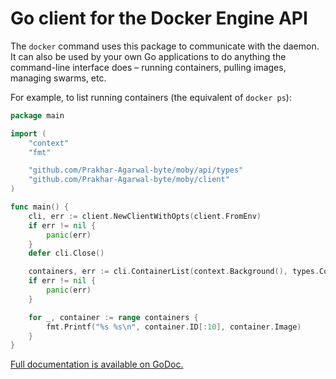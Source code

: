 # Go client for the Docker Engine API

The `docker` command uses this package to communicate with the daemon. It can also be used by your own Go applications to do anything the command-line interface does – running containers, pulling images, managing swarms, etc.

For example, to list running containers (the equivalent of `docker ps`):

```go
package main

import (
	"context"
	"fmt"

	"github.com/Prakhar-Agarwal-byte/moby/api/types"
	"github.com/Prakhar-Agarwal-byte/moby/client"
)

func main() {
	cli, err := client.NewClientWithOpts(client.FromEnv)
	if err != nil {
		panic(err)
	}
	defer cli.Close()

	containers, err := cli.ContainerList(context.Background(), types.ContainerListOptions{})
	if err != nil {
		panic(err)
	}

	for _, container := range containers {
		fmt.Printf("%s %s\n", container.ID[:10], container.Image)
	}
}
```

[Full documentation is available on GoDoc.](https://godoc.org/github.com/Prakhar-Agarwal-byte/moby/client)
